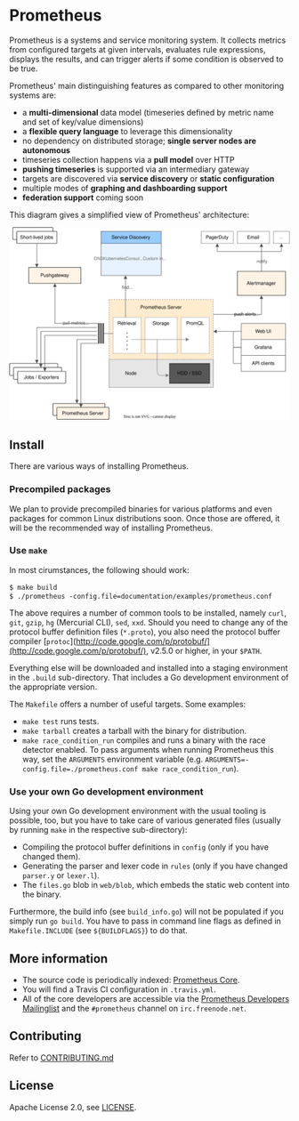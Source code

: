 # Prometheus

Prometheus is a systems and service monitoring system. It collects metrics
from configured targets at given intervals, evaluates rule expressions,
displays the results, and can trigger alerts if some condition is observed
to be true.

Prometheus' main distinguishing features as compared to other monitoring systems are:

- a **multi-dimensional** data model (timeseries defined by metric name and set of key/value dimensions)
- a **flexible query language** to leverage this dimensionality
- no dependency on distributed storage; **single server nodes are autonomous**
- timeseries collection happens via a **pull model** over HTTP
- **pushing timeseries** is supported via an intermediary gateway
- targets are discovered via **service discovery** or **static configuration**
- multiple modes of **graphing and dashboarding support**
- **federation support** coming soon

This diagram gives a simplified view of Prometheus' architecture:

![](https://github.com/prometheus/prometheus/blob/master/documentation/images/architecture.svg)

## Install

There are various ways of installing Prometheus.

### Precompiled packages

We plan to provide precompiled binaries for various platforms and even
packages for common Linux distributions soon. Once those are offered,
it will be the recommended way of installing Prometheus.

### Use `make`

In most cirumstances, the following should work:

    $ make build
    $ ./prometheus -config.file=documentation/examples/prometheus.conf

The above requires a number of common tools to be installed, namely
`curl`, `git`, `gzip`, `hg` (Mercurial CLI), `sed`, `xxd`. Should you
need to change any of the protocol buffer definition files
(`*.proto`), you also need the protocol buffer compiler
[`protoc`](http://code.google.com/p/protobuf/](http://code.google.com/p/protobuf/),
v2.5.0 or higher, in your `$PATH`.

Everything else will be downloaded and installed into a staging
environment in the `.build` sub-directory. That includes a Go
development environment of the appropriate version.

The `Makefile` offers a number of useful targets. Some examples:

* `make test` runs tests.
* `make tarball` creates a tarball with the binary for distribution.
* `make race_condition_run` compiles and runs a binary with the race detector enabled. To pass arguments when running Prometheus this way, set the `ARGUMENTS` environment variable (e.g. `ARGUMENTS=-config.file=./prometheus.conf make race_condition_run`).

### Use your own Go development environment

Using your own Go development environment with the usual tooling is
possible, too, but you have to take care of various generated files
(usually by running `make` in the respective sub-directory):

* Compiling the protocol buffer definitions in `config` (only if you have changed them).
* Generating the parser and lexer code in `rules` (only if you have changed `parser.y` or `lexer.l`).
* The `files.go` blob in `web/blob`, which embeds the static web content into the binary.

Furthermore, the build info (see `build_info.go`) will not be
populated if you simply run `go build`. You have to pass in command
line flags as defined in `Makefile.INCLUDE` (see `${BUILDFLAGS}`) to
do that.

## More information

  * The source code is periodically indexed: [Prometheus Core](http://godoc.org/github.com/prometheus/prometheus).
  * You will find a Travis CI configuration in `.travis.yml`.
  * All of the core developers are accessible via the [Prometheus Developers Mailinglist](https://groups.google.com/forum/?fromgroups#!forum/prometheus-developers) and the `#prometheus` channel on `irc.freenode.net`.

## Contributing

Refer to [CONTRIBUTING.md](CONTRIBUTING.md)

## License

Apache License 2.0, see [LICENSE](LICENSE).
